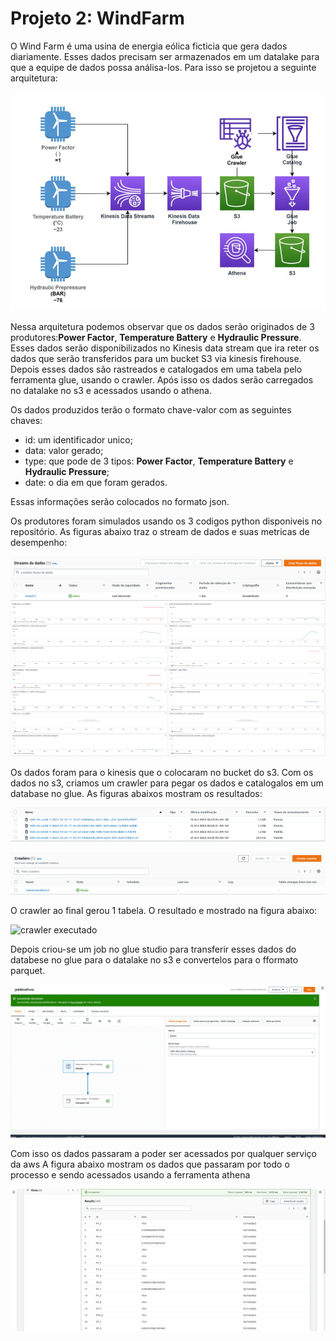 # Projeto 2: WindFarm

O Wind Farm é uma usina de energia eólica ficticia que gera dados diariamente. Esses dados precisam ser armazenados em um datalake para que a equipe de dados possa análisa-los. Para isso se projetou a seguinte arquitetura:

![arquitetura do projeto](Figuras/arquitetura_do_projeto.png)

Nessa arquitetura podemos observar que os dados serão originados de 3 produtores:**Power Factor**, **Temperature Battery** e **Hydraulic Pressure**. Esses dados serão disponibilizados no Kinesis data stream que ira reter os dados que serão transferidos para um bucket S3 via kinesis firehouse. Depois esses dados são rastreados e catalogados  em uma tabela pelo ferramenta glue, usando o crawler. Após isso os dados serão carregados no datalake no s3 e acessados usando o athena.

Os dados produzidos terão o formato chave-valor com as seguintes chaves:
* id: um identificador unico;
* data: valor gerado;
* type: que pode de 3 tipos: **Power Factor**, **Temperature Battery** e **Hydraulic Pressure**;
* date: o dia em que foram gerados.
 
 Essas informações serão colocados no formato json.    

Os produtores foram simulados usando os 3 codigos python disponiveis no repositório. As figuras abaixo traz o stream de dados e suas metricas de desempenho:

![kinesis data stream](Figuras/stream_de_dados.png)
![data stream desempenho](Figuras/metricas_do_stream.png)

 Os dados foram para o kinesis que o colocaram no bucket do s3. Com os dados no s3, criamos um crawler para pegar os dados e catalogalos em um database no glue. As figuras abaixos mostram os resultados:

 ![dados no s3](Figuras/s3_windfarm.png)
 
 ![crawler antes de executar](Figuras/crawler_antes_de_executar.png)

 O crawler ao final gerou 1 tabela. O resultado e mostrado na figura abaixo:

 ![crawler executado](Figuras/apos_a_execuçao_do_crawler.png)

Depois criou-se um job no glue studio para transferir esses dados do databese no glue para o datalake no s3 e  convertelos para o fformato parquet.

![job](Figuras/job.png)

Com isso os dados passaram a poder ser acessados por qualquer serviço da aws  A figura  abaixo mostram os dados que passaram por todo o processo e sendo acessados usando a ferramenta athena

![resultado](Figuras/athena_resultado_consulta.png)


